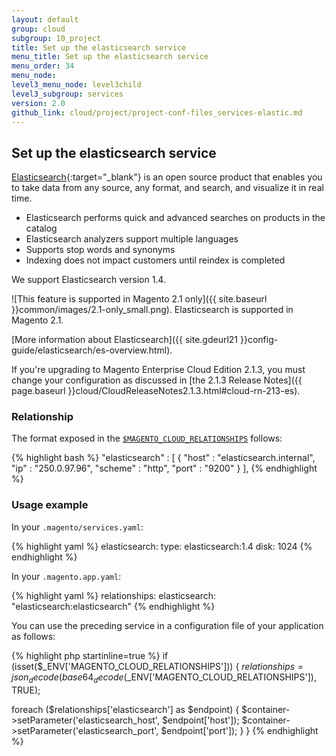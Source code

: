 ```yaml
---
layout: default
group: cloud
subgroup: 10_project
title: Set up the elasticsearch service
menu_title: Set up the elasticsearch service
menu_order: 34
menu_node: 
level3_menu_node: level3child
level3_subgroup: services
version: 2.0
github_link: cloud/project/project-conf-files_services-elastic.md
---
```


## Set up the elasticsearch service
[Elasticsearch](https://www.elastic.co){:target="_blank"} is an open source product that enables you to take data from any source, any format, and search, and visualize it in real time.

*   Elasticsearch performs quick and advanced searches on products in the catalog
*   Elasticsearch analyzers support multiple languages
*   Supports stop words and synonyms
*   Indexing does not impact customers until reindex is completed

We support Elasticsearch version 1.4.

![This feature is supported in Magento 2.1 only]({{ site.baseurl }}common/images/2.1-only_small.png). Elasticsearch is supported in Magento 2.1.

[More information about Elasticsearch]({{ site.gdeurl21 }}config-guide/elasticsearch/es-overview.html).

<div class="bs-callout bs-callout-info" id="info" markdown="1">
If you're upgrading to Magento Enterprise Cloud Edition 2.1.3, you must change your configuration as discussed in [the 2.1.3 Release Notes]({{ page.baseurl }}cloud/CloudReleaseNotes2.1.3.html#cloud-rn-213-es).
</div>

### Relationship
The format exposed in the [`$MAGENTO_CLOUD_RELATIONSHIPS`]({{page.baseurl}}cloud/env/environment-vars_cloud.html) follows:

{% highlight bash %}
"elasticsearch" : [
      {
         "host" : "elasticsearch.internal",
         "ip" : "250.0.97.96",
         "scheme" : "http",
         "port" : "9200"
      }
   ],
{% endhighlight %}

### Usage example
In your `.magento/services.yaml`:

{% highlight yaml %}
elasticsearch:
   type: elasticsearch:1.4
   disk: 1024
{% endhighlight %}

In your `.magento.app.yaml`:

{% highlight yaml %}
relationships:
    elasticsearch: "elasticsearch:elasticsearch"
{% endhighlight %}

You can use the preceding service in a configuration file of your application as follows:

{% highlight php startinline=true %}
if (isset($_ENV['MAGENTO_CLOUD_RELATIONSHIPS'])) {
  $relationships = json_decode(base64_decode($_ENV['MAGENTO_CLOUD_RELATIONSHIPS']), TRUE);

  foreach ($relationships['elasticsearch'] as $endpoint) {
    $container->setParameter('elasticsearch_host', $endpoint['host']);
    $container->setParameter('elasticsearch_port', $endpoint['port']);
  }
}
{% endhighlight %}

